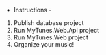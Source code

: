 - Instructions - 

1. Publish database project
2. Run MyTunes.Web.Api project
3. Run MyTunes.Web project
4. Organize your music!